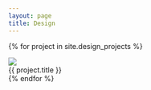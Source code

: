 ```yaml
---
layout: page
title: Design
---
```

{% for project in site.design_projects %}
  <div class="project">
    <a href="{{ project.url }}"><img src={{ project.thumbnail }}/></a>
    <div class="overlay">
    <div class="text"> {{ project.title }} </div>
    </div>
  </div>
{% endfor %}

